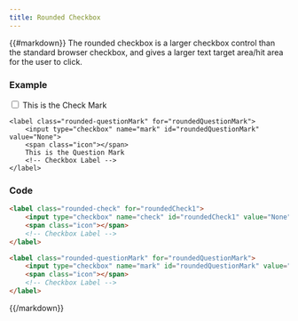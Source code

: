```yaml
---
title: Rounded Checkbox
---
```

{{#markdown}}
The rounded checkbox is a larger checkbox control than the standard browser checkbox, and gives a larger text target area/hit area
for the user to click.

### Example
<div class="library__example">
    <label class="rounded-check" for="lengthCheck">
        <input type="checkbox" name="check" id="lengthCheck" value="None">
        <span class="icon"></span>
        This is the Check Mark
    </label>
    
    <label class="rounded-questionMark" for="roundedQuestionMark">
        <input type="checkbox" name="mark" id="roundedQuestionMark" value="None">
        <span class="icon"></span>
        This is the Question Mark
        <!-- Checkbox Label -->
    </label>
</div>

### Code
```html
<label class="rounded-check" for="roundedCheck1">
    <input type="checkbox" name="check" id="roundedCheck1" value="None">
    <span class="icon"></span>
    <!-- Checkbox Label -->
</label>

<label class="rounded-questionMark" for="roundedQuestionMark">
    <input type="checkbox" name="mark" id="roundedQuestionMark" value="None">
    <span class="icon"></span>
    <!-- Checkbox Label -->
</label>
```
{{/markdown}}